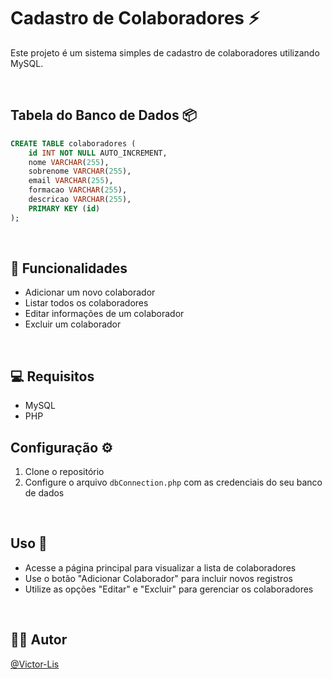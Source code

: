 # Cadastro de Colaboradores ⚡ 

Este projeto é um sistema simples de cadastro de colaboradores utilizando MySQL.

<br>

## Tabela do Banco de Dados 📦

```sql
CREATE TABLE colaboradores (
    id INT NOT NULL AUTO_INCREMENT,
    nome VARCHAR(255),
    sobrenome VARCHAR(255),
    email VARCHAR(255),
    formacao VARCHAR(255),
    descricao VARCHAR(255),
    PRIMARY KEY (id)
);
```

<br>

## 🚀 Funcionalidades
- Adicionar um novo colaborador
- Listar todos os colaboradores
- Editar informações de um colaborador
- Excluir um colaborador

<br>

## 💻 Requisitos
- MySQL
- PHP

## Configuração ⚙️
1. Clone o repositório
2. Configure o arquivo `dbConnection.php` com as credenciais do seu banco de dados

<br>

## Uso 🔌
- Acesse a página principal para visualizar a lista de colaboradores
- Use o botão "Adicionar Colaborador" para incluir novos registros
- Utilize as opções "Editar" e "Excluir" para gerenciar os colaboradores

<br>

## 👨‍💻 Autor
[@Victor-Lis](https://github.com/Victor-Lis)
